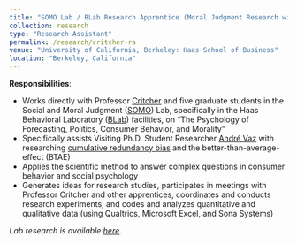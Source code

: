 ```yaml
---
title: "SOMO Lab / BLab Research Apprentice (Moral Judgment Research with Co-Director Clayton R. Critcher) (_January 2022 - Present_)"
collection: research
type: "Research Assistant"
permalink: /research/critcher-ra
venue: "University of California, Berkeley: Haas School of Business"
location: "Berkeley, California"
---
```


__Responsibilities__:
- Works directly with Professor [Critcher](http://claytoncritcher.squarespace.com/) and five graduate students in the Social and Moral Judgment ([SOMO](https://www.somolab.org/)) Lab, specifically in the Haas Behavioral Laboratory ([BLab](https://haas.berkeley.edu/behavioral-lab/)) facilities, on “The Psychology of Forecasting, Politics, Consumer Behavior, and Morality”
- Specifically assists Visiting Ph.D. Student Researcher [André Vaz](https://www.researchgate.net/profile/Andre-Vaz-9) with researching [cumulative redundancy bias](https://www.researchgate.net/publication/364098141_A_Watched_Pot_Seems_Slow_to_Boil_Why_Frequent_Monitoring_Decreases_Perception_of_Progress) and the better-than-average-effect (BTAE)
- Applies the scientific method to answer complex questions in consumer behavior and social psychology
- Generates ideas for research studies, participates in meetings with Professor Critcher and other apprentices, coordinates and conducts research experiments, and codes and analyzes quantitative and qualitative data (using Qualtrics, Microsoft Excel, and Sona Systems)

_Lab research is available [here](https://www.somolab.org/overview)._
